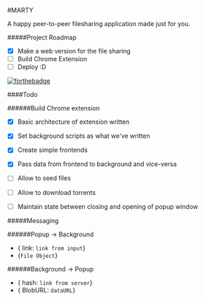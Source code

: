 #MARTY

A happy peer-to-peer filesharing application made just for you.

#####Project Roadmap
- [X] Make a web version for the file sharing
- [ ] Build Chrome Extension
- [ ] Deploy :D

[![forthebadge](http://forthebadge.com/images/badges/made-with-crayons.svg)](http://forthebadge.com)

####Todo

######Build Chrome extension
- [X] Basic architecture of extension written
- [X] Set background scripts as what we've written
- [X] Create simple frontends
- [X] Pass data from frontend to background and vice-versa
- [ ] Allow to seed files
- [ ] Allow to download torrents
- [ ] Maintain state between closing and opening of popup window


#####Messaging

######Popup -> Background
* { link: `link from input`}
* {`File Object`}

######Background -> Popup
* { hash: `link from server`}
* { BlobURL: `dataURL`}